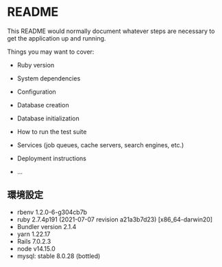 # README

This README would normally document whatever steps are necessary to get the
application up and running.

Things you may want to cover:

* Ruby version

* System dependencies

* Configuration

* Database creation

* Database initialization

* How to run the test suite

* Services (job queues, cache servers, search engines, etc.)

* Deployment instructions

* ...

## 環境設定
* rbenv 1.2.0-6-g304cb7b
* ruby 2.7.4p191 (2021-07-07 revision a21a3b7d23) [x86_64-darwin20]
* Bundler version 2.1.4
* yarn 1.22.17
* Rails 7.0.2.3
* node v14.15.0
* mysql: stable 8.0.28 (bottled)
